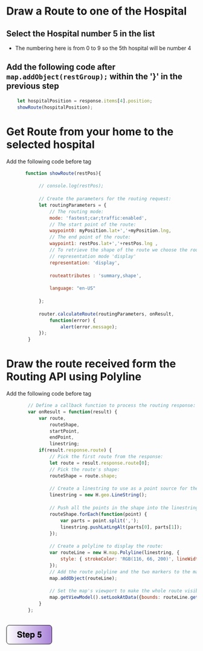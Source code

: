 
# Draw a Route to one of the Hospital

## Select the Hospital number 5 in the list
- The numbering here is from 0 to 9 so the 5th hospital will be number 4

## Add the following code after ```map.addObject(restGroup);``` within the '}' in the previous step

```javascript
    let hospitalPosition = response.items[4].position;
    showRoute(hospitalPosition);

```
# Get Route from your home to the selected hospital

Add the following code before </script> tag

```javascript
       function showRoute(restPos){

            // console.log(restPos);

            // Create the parameters for the routing request:
            let routingParameters = {
                // The routing mode:
                mode: 'fastest;car;traffic:enabled',
                // The start point of the route:
                waypoint0: myPosition.lat+','+myPosition.lng,
                // The end point of the route:
                waypoint1: restPos.lat+','+restPos.lng ,
                // To retrieve the shape of the route we choose the route
                // representation mode 'display'
                representation: 'display',

                routeattributes : 'summary,shape',

                language: "en-US"

            };

            router.calculateRoute(routingParameters, onResult,
                function(error) {
                    alert(error.message);
            });    
        }

```
# Draw the route received form the Routing API using Polyline
Add the following code before </script> tag

```javascript
        // Define a callback function to process the routing response:
        var onResult = function(result) {
            var route,
                routeShape,
                startPoint,
                endPoint,
                linestring;
            if(result.response.route) {
                // Pick the first route from the response:
                let route = result.response.route[0];
                // Pick the route's shape:
                routeShape = route.shape;

                // Create a linestring to use as a point source for the route line
                linestring = new H.geo.LineString();

                // Push all the points in the shape into the linestring:
                routeShape.forEach(function(point) {
                    var parts = point.split(',');
                    linestring.pushLatLngAlt(parts[0], parts[1]);
                });

                // Create a polyline to display the route:
                var routeLine = new H.map.Polyline(linestring, {
                    style: { strokeColor: 'RGB(116, 66, 200)', lineWidth: 7 }
                });
                // Add the route polyline and the two markers to the map:
                map.addObject(routeLine);
                
                // Set the map's viewport to make the whole route visible:
                map.getViewModel().setLookAtData({bounds: routeLine.getBoundingBox()});
            }
        };
            
```

[![Foo](https://github.com/vidhanbhonsle/Interactive-Map-Workshop/blob/master/img/s5.png)](https://github.com/vidhanbhonsle/Interactive-Map-Workshop/blob/master/Step5.md) 

